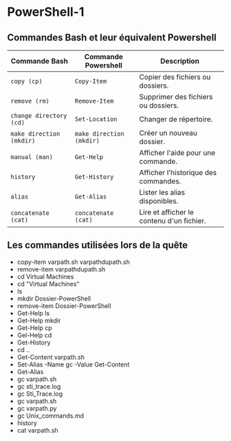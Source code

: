 # PowerShell-1

## Commandes Bash et leur équivalent Powershell

| **Commande Bash** | **Commande Powershell** | **Description**                  |
|--------------------|--------------------------|----------------------------------|
| `copy (cp)`              | `Copy-Item`             | Copier des fichiers ou dossiers. |
| `remove (rm)`              | `Remove-Item`           | Supprimer des fichiers ou dossiers. |
| `change directory (cd)`              | `Set-Location`                    | Changer de répertoire.           |
| `make direction (mkdir)`           | `make direction (mkdir)`                 | Créer un nouveau dossier. |
| `manual (man)`             | `Get-Help`              | Afficher l'aide pour une commande. |
| `history`         | `Get-History`           | Afficher l'historique des commandes. |
| `alias`           | `Get-Alias`             | Lister les alias disponibles.      |
| `concatenate (cat)`             | `concatenate (cat)`                   | Lire et afficher le contenu d'un fichier. |

## Les commandes utilisées lors de la quête

- copy-item varpath.sh varpathdupath.sh
- remove-item varpathdupath.sh
- cd Virtual Machines
- cd "Virtual Machines"
- ls
- mkdir Dossier-PowerShell
- remove-item Dossier-PowerShell
- Get-Help ls
- Get-Help mkdir
- Get-Help cp
- Gel-Help cd
- Get-History
- cd ..
- Get-Content varpath.sh
- Set-Alias -Name gc -Value Get-Content
- Get-Alias
- gc varpath.sh
- gc sti_trace.log
- gc Sti_Trace.log
- gc varpath.sh
- gc varpath.py
- gc Unix_commands.md
- history
- cat varpath.sh
